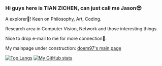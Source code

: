### Hi guys here is TIAN ZICHEN, can just call me Jason😎
A explorer👀! Keen on Philosophy, Art, Coding.

Research area in Computer Vision, Network and those interesting things.

Nice to drop e-mail to me for more connection🎨.

My mainpage under construction: [doem97's main page](https://doem97.github.io/)

[![Top Langs](https://github-readme-stats.vercel.app/api/top-langs/?username=doem97&layout=compact)](https://github.com/anuraghazra/github-readme-stats)
[![My GitHub stats](https://github-readme-stats.vercel.app/api?username=doem97&show_icons=true&count_private=true&hide=prs&line_height=24)](https://github.com/anuraghazra/github-readme-stats)


